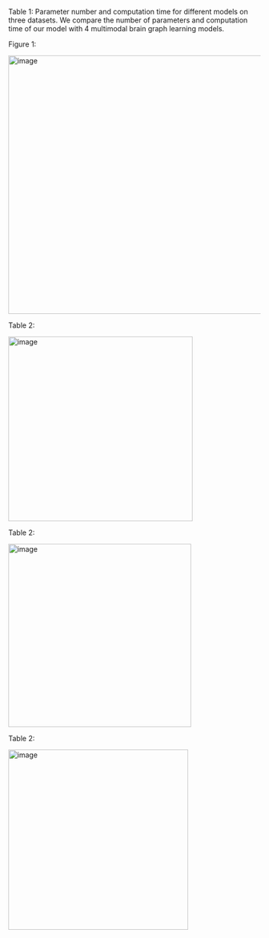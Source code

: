 Table 1: Parameter number and computation time for different models on three datasets. We compare the number of parameters and computation time of our model with 4 multimodal brain graph learning models.

Figure 1: 


<img width="515" alt="image" src="https://github.com/user-attachments/assets/90f504e2-025d-4e87-bd6d-c887031dd68f" />

Table 2: 

<img width="368" alt="image" src="https://github.com/user-attachments/assets/51cdc715-7dee-41cd-bfa9-b322d1e49b32" />

Table 2: 

<img width="365" alt="image" src="https://github.com/user-attachments/assets/f3b87ff1-5823-45b9-9fb0-e4893083d544" />

Table 2: 

<img width="359" alt="image" src="https://github.com/user-attachments/assets/426413e9-bb97-4d73-bfe2-2097b9d27317" />





